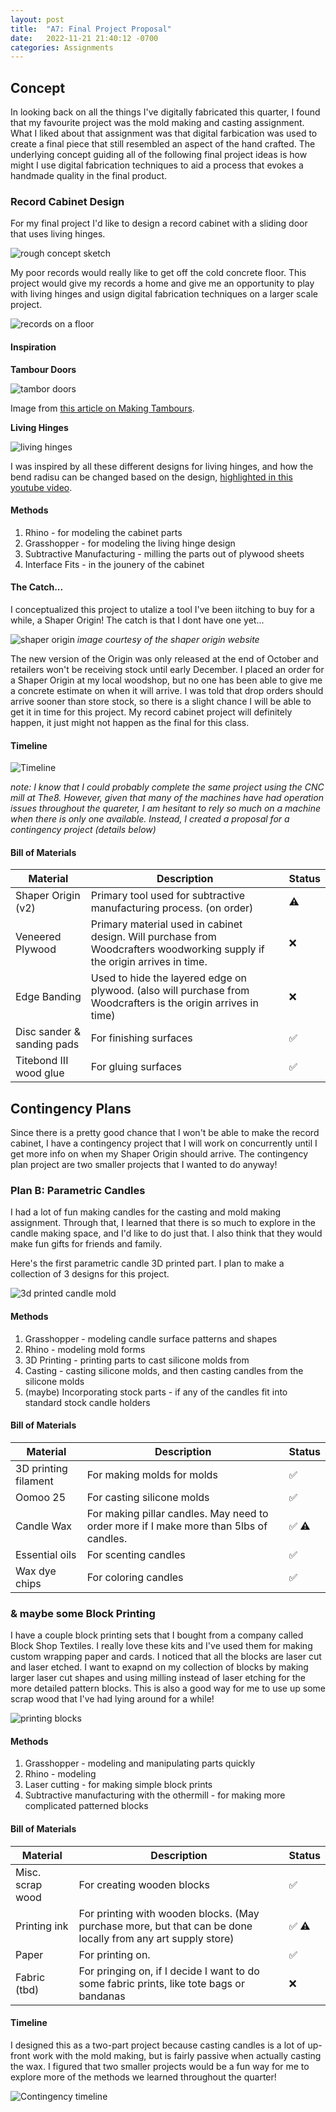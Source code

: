 ```yaml
---
layout: post
title:  "A7: Final Project Proposal"
date:   2022-11-21 21:40:12 -0700
categories: Assignments
---
```


## Concept

In looking back on all the things I've digitally fabricated this quarter, I found that my favourite project was the mold making and casting assignment. What I liked about that assignment was that digital farbication was used to create a final piece that still resembled an aspect of the hand crafted. The underlying concept guiding all of the following final project ideas is how might I use digital fabrication techniques to aid a process that evokes a handmade quality in the final product. 

### Record Cabinet Design

For my final project I'd like to design a record cabinet with a sliding door that uses living hinges. 

![rough concept sketch](/Digital-Fabrication/assets/images/A7-1.jpeg)

My poor records would really like to get off the cold concrete floor. This project would give my records a home and give me an opportunity to play with living hinges and usign digital fabrication techniques on a larger scale project. 

![records on a floor](/Digital-Fabrication/assets/images/A7-2.jpeg)

#### Inspiration

**Tambour Doors**

![tambor doors](/Digital-Fabrication/assets/images/A7-8.jpeg)

Image from [this article on Making Tambours](https://www.woodmagazine.com/woodworking-how-to/doors-drawers/making-tambours).

**Living Hinges**

![living hinges](/Digital-Fabrication/assets/images/A7-9.jpeg)

I was inspired by all these different designs for living hinges, and how the bend radisu can be changed based on the design, [highlighted in this youtube video](https://www.youtube.com/watch?v=QbwD_NvvCwY). 

#### Methods

1. Rhino - for modeling the cabinet parts 
2. Grasshopper - for modeling the living hinge design
3. Subtractive Manufacturing - milling the parts out of plywood sheets
4. Interface Fits - in the jounery of the cabinet

#### The Catch...

I conceptualized this project to utalize a tool I've been iitching to buy for a while, a Shaper Origin! The catch is that I dont have one yet...

![shaper origin](/Digital-Fabrication/assets/images/A7-4.png)
*image courtesy of the shaper origin website*

 The new version of the Origin was only released at the end of October and retailers won't be receiving stock until early December. I placed an order for a Shaper Origin at my local woodshop, but no one has been able to give me a concrete estimate on when it will arrive. I was told that drop orders should arrive sooner than store stock, so there is a slight chance I will be able to get it in time for this project. My record cabinet project will definitely happen, it just might not happen as the final for this class. 

#### Timeline

![Timeline](/Digital-Fabrication/assets/images/A7-5.png)

*note: I know that I could probably complete the same project using the CNC mill at The8. However, given that many of the machines have had operation issues throughout the quareter, I am hesitant to rely so much on a machine when there is only one available. Instead, I created a proposal for a contingency project (details below)*

#### Bill of Materials

| Material      | Description | Status |
| ----------- | ----------- | ----------- |
| Shaper Origin (v2) | Primary tool used for subtractive manufacturing process. (on order) | ⚠️ |
| Veneered Plywood | Primary material used in cabinet design. Will purchase from Woodcrafters woodworking supply if the origin arrives in time.  | ❌ |
| Edge Banding | Used to hide the layered edge on plywood. (also will purchase from Woodcrafters is the origin arrives in time) | ❌ |
| Disc sander & sanding pads | For finishing surfaces | ✅ |
| Titebond III wood glue | For gluing surfaces | ✅ |


<!-- | Name | Description | ✅ ❌ ⚠️ | -->


## Contingency Plans

Since there is a pretty good chance that I won't be able to make the record cabinet, I have a contingency project that I will work on concurrently until I get more info on when my Shaper Origin should arrive. The contingency plan project are two smaller projects that I wanted to do anyway! 

### Plan B: Parametric Candles 

I had a lot of fun making candles for the casting and mold making assignment. Through that, I learned that there is so much to explore in the candle making space, and I'd like to do just that. I also think that they would make fun gifts for friends and family. 

Here's the first parametric candle 3D printed part. I plan to make a collection of 3 designs for this project. 

![3d printed candle mold](/Digital-Fabrication/assets/images/A7-3.jpeg)

#### Methods

1. Grasshopper - modeling candle surface patterns and shapes 
2. Rhino - modeling mold forms
3. 3D Printing - printing parts to cast silicone molds from
4. Casting - casting silicone molds, and then casting candles from the silicone molds
5. (maybe) Incorporating stock parts - if any of the candles fit into standard stock candle holders

#### Bill of Materials

| Material      | Description | Status |
| ----------- | ----------- | ----------- |
| 3D printing filament | For making molds for molds | ✅ |
| Oomoo 25 | For casting silicone molds | ✅ |
| Candle Wax | For making pillar candles. May need to order more if I make more than 5lbs of candles. | ✅ ⚠️|
| Essential oils | For scenting candles | ✅ |
| Wax dye chips | For coloring candles | ✅ |


### & maybe some Block Printing

I have a couple block printing sets that I bought from a company called Block Shop Textiles. I really love these kits and I've used them for making custom wrapping paper and cards. I noticed that all the blocks are laser cut and laser etched. I want to exapnd on my collection of blocks by making larger laser cut shapes and using milling instead of laser etching for the more detailed pattern blocks. This is also a good way for me to use up some scrap wood that I've had lying around for a while! 

![printing blocks](/Digital-Fabrication/assets/images/A7-6.jpeg)

#### Methods

1. Grasshopper - modeling and manipulating parts quickly 
2. Rhino - modeling 
3. Laser cutting - for making simple block prints
4. Subtractive manufacturing with the othermill - for making more complicated patterned blocks

#### Bill of Materials

| Material      | Description | Status |
| ----------- | ----------- | ----------- |
| Misc. scrap wood | For creating wooden blocks | ✅ |
| Printing ink | For printing with wooden blocks. (May purchase more, but that can be done locally from any art supply store) | ✅ ⚠️ |
| Paper | For printing on. | ✅ |
| Fabric (tbd) | For pringing on, if I decide I want to do some fabric prints, like tote bags or bandanas | ❌ |

#### Timeline

I designed this as a two-part project because casting candles is a lot of up-front work with the mold making, but is fairly passive when actually casting the wax. I figured that two smaller projects would be a fun way for me to explore more of the methods we learned throughout the quarter! 

![Contingency timeline](/Digital-Fabrication/assets/images/A7-7.png)



